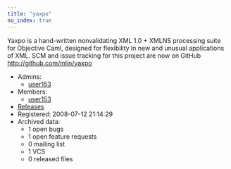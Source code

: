 ```yaml
---
title: "yaxpo"
no_index: true
---
```


Yaxpo is a hand-written nonvalidating XML 1.0 + XMLNS processing suite for Objective Caml, designed for flexibility in new and unusual applications of XML. SCM and issue tracking for this project are now on GitHub http://github.com/mlin/yaxpo


* Admins:
  * [user153](/users/user153)
* Members:
  * [user153](/users/user153)
* [Releases](https://download.ocamlcore.org/yaxpo)
* Registered: 2008-07-12 21:14:29
* Archived data:
  * 1 open bugs
  * 1 open feature requests
  * 0 mailing list
  * 1 VCS
  * 0 released files
